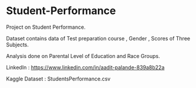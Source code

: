 # Student-Performance

Project on Student Performance.


Dataset contains data of Test preparation course , Gender , Scores of Three Subjects.


Analysis done on Parental Level of Education and Race Groups.


LinkedIn : https://www.linkedin.com/in/aadit-palande-839a8b22a


Kaggle Dataset : StudentsPerformance.csv
